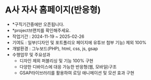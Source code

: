 # A사 자사 홈페이지(반응형)
- *구직기간중에만 오픈됩니다.
- *project브랜치를 확인해주세요.
- 작업기간 : 2024-11-19 ~ 2025-02-26
- 기여도 : 일부(디자인 및 포트폴리오 페이지에 유튜브 첨부 기능) 제외 100%
- 개발환경 : 그누보드(PHP), html, css, js, gsap
- 수행업무 및 주요성과
  - 디자인 제외 퍼블리싱 및 기능 100% 구현
  - 다양한 디바이스에 대응 가능한 반응형(웹, 모바일)구조
  - GSAP라이브러리를 활용하여 로딩 애니메이션 및 모션 효과 구현

